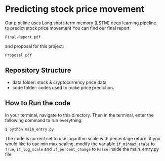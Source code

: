 # Predicting stock price movement
Our pipeline uses Long short-term memory (LSTM) deep learning pipeline to predict stock price movement
You can find our final report:
```
Final-Report.pdf
```
and proposal for this project:
```
Proposal.pdf
```

## Repository Structure
* data folder: stock & cryptocurrency price data
* code folder: codes used to make price prediction. 

## How to Run the code
In your terminal, navigate to this directory.
Then in the terminal, enter the following command to run everything.
```
$ python main_entry.py
```

The code is current set to use logarithm scale with percentage return, if you would like to 
use min max scaling, modify the variable ``` if_minmax_scale ``` to ``` True ```, 
``` if_log_scale ``` and ``` if_percent_change ``` to ``` False ``` inside the main_entry.py file
